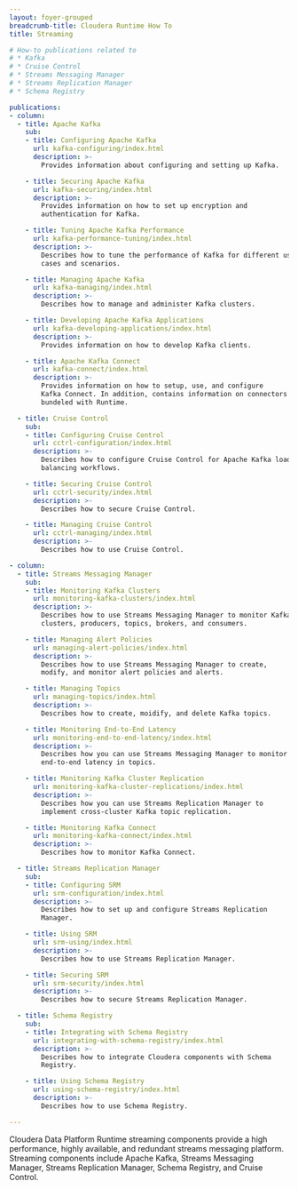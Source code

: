 ```yaml
---
layout: foyer-grouped
breadcrumb-title: Cloudera Runtime How To
title: Streaming

# How-to publications related to
# * Kafka
# * Cruise Control
# * Streams Messaging Manager
# * Streams Replication Manager
# * Schema Registry

publications:
- column:
  - title: Apache Kafka
    sub:
    - title: Configuring Apache Kafka
      url: kafka-configuring/index.html
      description: >-
        Provides information about configuring and setting up Kafka.

    - title: Securing Apache Kafka
      url: kafka-securing/index.html
      description: >-
        Provides information on how to set up encryption and
        authentication for Kafka.

    - title: Tuning Apache Kafka Performance
      url: kafka-performance-tuning/index.html
      description: >-
        Describes how to tune the performance of Kafka for different use
        cases and scenarios.

    - title: Managing Apache Kafka
      url: kafka-managing/index.html
      description: >-
        Describes how to manage and administer Kafka clusters.

    - title: Developing Apache Kafka Applications
      url: kafka-developing-applications/index.html
      description: >-
        Provides information on how to develop Kafka clients.

    - title: Apache Kafka Connect
      url: kafka-connect/index.html
      description: >-
        Provides information on how to setup, use, and configure
        Kafka Connect. In addition, contains information on connectors
        bundeled with Runtime.

  - title: Cruise Control
    sub:
    - title: Configuring Cruise Control
      url: cctrl-configuration/index.html
      description: >-
        Describes how to configure Cruise Control for Apache Kafka load
        balancing workflows.

    - title: Securing Cruise Control
      url: cctrl-security/index.html
      description: >-
        Describes how to secure Cruise Control.

    - title: Managing Cruise Control
      url: cctrl-managing/index.html
      description: >-
        Describes how to use Cruise Control.

- column:
  - title: Streams Messaging Manager
    sub:
    - title: Monitoring Kafka Clusters
      url: monitoring-kafka-clusters/index.html
      description: >-
        Describes how to use Streams Messaging Manager to monitor Kafka
        clusters, producers, topics, brokers, and consumers.

    - title: Managing Alert Policies
      url: managing-alert-policies/index.html
      description: >-
        Describes how to use Streams Messaging Manager to create,
        modify, and monitor alert policies and alerts.

    - title: Managing Topics
      url: managing-topics/index.html
      description: >-
        Describes how to create, moidify, and delete Kafka topics.

    - title: Monitoring End-to-End Latency
      url: monitoring-end-to-end-latency/index.html
      description: >-
        Describes how you can use Streams Messaging Manager to monitor
        end-to-end latency in topics.

    - title: Monitoring Kafka Cluster Replication
      url: monitoring-kafka-cluster-replications/index.html
      description: >-
        Describes how you can use Streams Replication Manager to
        implement cross-cluster Kafka topic replication.

    - title: Monitoring Kafka Connect
      url: monitoring-kafka-connect/index.html
      description: >-
        Describes how to monitor Kafka Connect.

  - title: Streams Replication Manager
    sub:
    - title: Configuring SRM
      url: srm-configuration/index.html
      description: >-
        Describes how to set up and configure Streams Replication
        Manager.

    - title: Using SRM
      url: srm-using/index.html
      description: >-
        Describes how to use Streams Replication Manager.

    - title: Securing SRM
      url: srm-security/index.html
      description: >-
        Describes how to secure Streams Replication Manager.

  - title: Schema Registry
    sub:
    - title: Integrating with Schema Registry
      url: integrating-with-schema-registry/index.html
      description: >-
        Describes how to integrate Cloudera components with Schema
        Registry.

    - title: Using Schema Registry
      url: using-schema-registry/index.html
      description: >-
        Describes how to use Schema Registry.

---
```


Cloudera Data Platform Runtime streaming components provide a high
performance, highly available, and redundant streams messaging platform.
Streaming components include Apache Kafka, Streams Messaging Manager,
Streams Replication Manager, Schema Registry, and Cruise Control.
